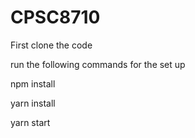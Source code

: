 # CPSC8710

First clone the code

run the following commands for the set up

npm install

yarn install

yarn start